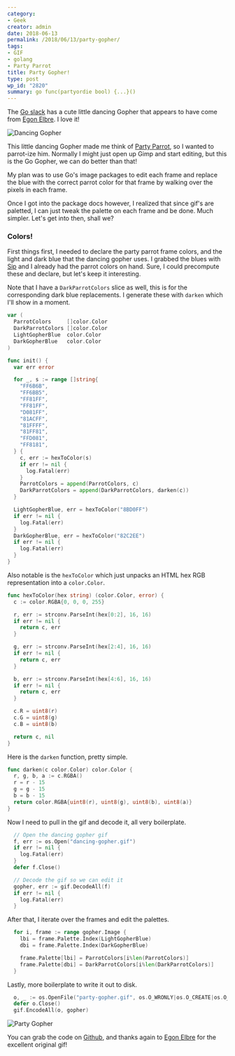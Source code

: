 ```yaml
---
category:
- Geek
creator: admin
date: 2018-06-13
permalink: /2018/06/13/party-gopher/
tags:
- GIF
- golang
- Party Parrot
title: Party Gopher!
type: post
wp_id: "2820"
summary: go func(partyordie bool) {...}()
---
```

The [Go slack](https://invite.slack.golangbridge.org/) has a cute little dancing Gopher that appears to have come from [Egon Elbre](https://github.com/egonelbre/gophers).  I love it!

<!-- todo: too big -->
![Dancing Gopher](http://static.velvetcache.org/pages/2018/06/13/party-gopher/dancing-gopher.gif)

This little dancing Gopher made me think of [Party Parrot](http://cultofthepartyparrot.com), so I wanted to parrot-ize him.  Normally I might just open up Gimp and start editing, but this is the Go Gopher, we can do better than that!

My plan was to use Go's image packages to edit each frame and replace the blue with the correct parrot color for that frame by walking over the pixels in each frame.

Once I got into the package docs however, I realized that since gif's are paletted, I can just tweak the palette on each frame and be done.  Much simpler.  Let's get into then, shall we?

### Colors!

First things first, I needed to declare the party parrot frame colors, and the light and dark blue that the dancing gopher uses.  I grabbed the blues with [Sip](https://sipapp.io/) and I already had the parrot colors on hand.  Sure, I could precompute these and declare, but let's keep it interesting.

Note that I have a `DarkParrotColors` slice as well, this is for the corresponding dark blue replacements.  I generate these with `darken` which I'll show in a moment.
<!-- todo: start-line="11" mark="3,28" -->
```go
var (
  ParrotColors     []color.Color
  DarkParrotColors []color.Color
  LightGopherBlue  color.Color
  DarkGopherBlue   color.Color
)

func init() {
  var err error

  for _, s := range []string{
    "FF6B6B",
    "FF6BB5",
    "FF81FF",
    "FF81FF",
    "D081FF",
    "81ACFF",
    "81FFFF",
    "81FF81",
    "FFD081",
    "FF8181",
  } {
    c, err := hexToColor(s)
    if err != nil {
      log.Fatal(err)
    }
    ParrotColors = append(ParrotColors, c)
    DarkParrotColors = append(DarkParrotColors, darken(c))
  }

  LightGopherBlue, err = hexToColor("8BD0FF")
  if err != nil {
    log.Fatal(err)
  }
  DarkGopherBlue, err = hexToColor("82C2EE")
  if err != nil {
    log.Fatal(err)
  }
}
```

Also notable is the `hexToColor` which just unpacks an HTML hex RGB representation into a `color.Color`.

<!-- todo: start-line="89" -->
```go
func hexToColor(hex string) (color.Color, error) {
  c := color.RGBA{0, 0, 0, 255}

  r, err := strconv.ParseInt(hex[0:2], 16, 16)
  if err != nil {
    return c, err
  }

  g, err := strconv.ParseInt(hex[2:4], 16, 16)
  if err != nil {
    return c, err
  }

  b, err := strconv.ParseInt(hex[4:6], 16, 16)
  if err != nil {
    return c, err
  }

  c.R = uint8(r)
  c.G = uint8(g)
  c.B = uint8(b)

  return c, nil
}
```

Here is the `darken` function, pretty simple.

<!-- todo: start-line="115" -->
```go
func darken(c color.Color) color.Color {
  r, g, b, a := c.RGBA()
  r = r - 15
  g = g - 15
  b = b - 15
  return color.RGBA{uint8(r), uint8(g), uint8(b), uint8(a)}
}
```

Now I need to pull in the gif and decode it, all very boilerplate.

<!-- todo: start-line="57" -->
```go
  // Open the dancing gopher gif
  f, err := os.Open("dancing-gopher.gif")
  if err != nil {
    log.Fatal(err)
  }
  defer f.Close()

  // Decode the gif so we can edit it
  gopher, err := gif.DecodeAll(f)
  if err != nil {
    log.Fatal(err)
  }
```

After that, I iterate over the frames and edit the palettes.

<!-- todo: start-line="73" -->
```go
  for i, frame := range gopher.Image {
    lbi = frame.Palette.Index(LightGopherBlue)
    dbi = frame.Palette.Index(DarkGopherBlue)

    frame.Palette[lbi] = ParrotColors[i%len(ParrotColors)]
    frame.Palette[dbi] = DarkParrotColors[i%len(DarkParrotColors)]
  }
```

Lastly, more boilerplate to write it out to disk.

<!-- todo: start-line="83" -->
```go
  o, _ := os.OpenFile("party-gopher.gif", os.O_WRONLY|os.O_CREATE|os.O_TRUNC, 0600)
  defer o.Close()
  gif.EncodeAll(o, gopher)
```

![Party Gopher](http://static.velvetcache.org/pages/2018/06/13/party-gopher/party-gopher.gif)

You can grab the code on [Github](https://github.com/jmhobbs/party-gopher), and thanks again to [Egon Elbre](http://egonelbre.com/) for the excellent original gif!

